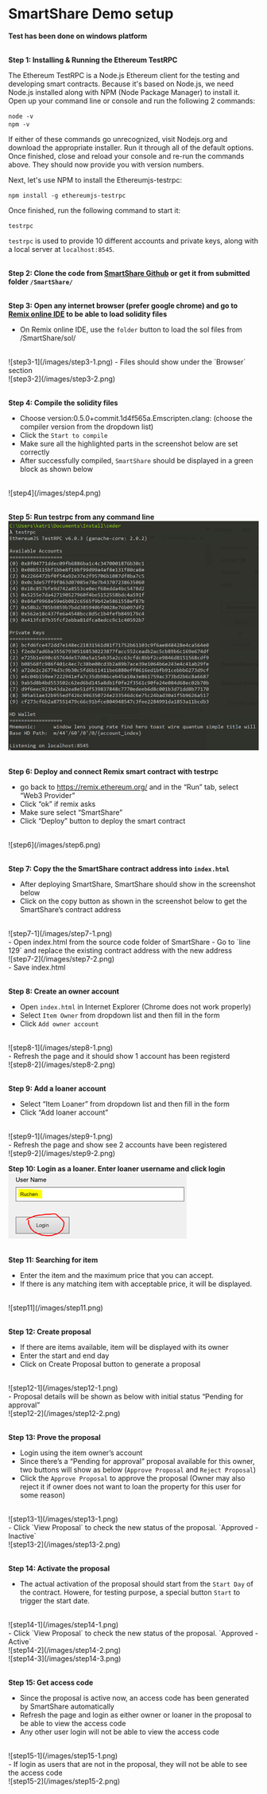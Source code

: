 # SmartShare Demo setup

**Test has been done on windows platform**
<br><br>

**Step 1: Installing & Running the Ethereum TestRPC**

The Ethereum TestRPC is a Node.js Ethereum client for the testing and developing smart contracts. Because it's based on Node.js, we need Node.js installed along with NPM (Node Package Manager) to install it.
Open up your command line or console and run the following 2 commands:

    node -v
    npm -v

If either of these commands go unrecognized, visit Nodejs.org and download the appropriate installer. Run it through all of the default options.
Once finished, close and reload your console and re-run the commands above. They should now provide you with version numbers.

Next, let's use NPM to install the Ethereumjs-testrpc:

    npm install -g ethereumjs-testrpc

Once finished, run the following command to start it:

    testrpc

`testrpc` is used to provide 10 different accounts and private keys, along with a local server at `localhost:8545`.
<br><br>

**Step 2: Clone the code from [SmartShare Github](https://github.com/qingqingkzhou/SmartShare.git) or get it from submitted folder `/SmartShare/`**
<br><br>

**Step 3: Open any internet browser (prefer google chrome) and go to [Remix online IDE](https://remix.ethereum.org/) to be able to load solidity files**

- On Remix online IDE, use the `folder` button to load the sol files from /SmartShare/sol/
<br>
![step3-1](/images/step3-1.png)
- Files should show under the `Browser` section
<br>
![step3-2](/images/step3-2.png)
<br><br>

**Step 4: Compile the solidity files**
- Choose version:0.5.0+commit.1d4f565a.Emscripten.clang: (choose the compiler version from the dropdown list)
- Click the `Start to compile`
- Make sure all the highlighted parts in the screenshot below are set correctly
- After successfully compiled, `SmartShare` should be displayed in a green block as shown below
<br>
![step4](/images/step4.png)
<br><br>

**Step 5: Run testrpc from any command line**
<br>
![step5](/images/step5.png)
<br><br>

**Step 6: Deploy and connect Remix smart contract with testrpc**
- go back to https://remix.ethereum.org/ and in the “Run” tab, select “Web3 Provider”
- Click “ok” if remix asks
- Make sure select “SmartShare”
- Click “Deploy” button to deploy the smart contract
<br>
![step6](/images/step6.png)
<br><br>

**Step 7: Copy the the SmartShare contract address into `index.html`**
- After deploying SmartShare, SmartShare should show in the screenshot below
- Click on the copy button as shown in the screenshot below to get the SmartShare’s contract address
<br>
![step7-1](/images/step7-1.png)
<br>
- Open index.html from the source code folder of SmartShare
- Go to `line 129` and replace the existing contract address with the new address
<br>
![step7-2](/images/step7-2.png)
<br>
- Save index.html
<br><br>

**Step 8: Create an owner account**
- Open `index.html` in Internet Explorer (Chrome does not work properly)
- Select `Item Owner` from dropdown list and then fill in the form
- Click `Add owner account`
<br>
![step8-1](/images/step8-1.png)
<br>
- Refresh the page and it should show 1 account has been registerd
<br>
![step8-2](/images/step8-2.png)
<br><br>

**Step 9: Add a loaner account**
- Select “Item Loaner” from dropdown list and then fill in the form
- Click “Add loaner account”
<br>
![step9-1](/images/step9-1.png)
<br>
- Refresh the page and show see 2 accounts have been registered
<br>
![step9-2](/images/step9-2.png)
<br>

**Step 10: Login as a loaner. Enter loaner username and click login**
<br>
![step10](/images/step10.png)
<br><br>

**Step 11: Searching for item**
- Enter the item and the maximum price that you can accept.
- If there is any matching item with acceptable price, it will be displayed.
<br>
![step11](/images/step11.png)
<br><br>

**Step 12: Create proposal**
- If there are items available, item will be displayed with its owner
- Enter the start and end day
- Click on Create Proposal button to generate a proposal
<br>
![step12-1](/images/step12-1.png)
<br>
- Proposal details will be shown as below with initial status “Pending for approval”
<br>
![step12-2](/images/step12-2.png)
<br><br>

**Step 13: Prove the proposal**
- Login using the item owner’s account
- Since there’s a “Pending for approval” proposal available for this owner, two buttons will show as below (`Approve Proposal` and `Reject Proposal`)
- Click the `Approve Proposal` to approve the proposal (Owner may also reject it if owner does not want to loan the property for this user for some reason)
<br>
![step13-1](/images/step13-1.png)
<br>
- Click `View Proposal` to check the new status of the proposal. `Approved - Inactive`
<br>
![step13-2](/images/step13-2.png)
<br><br>

**Step 14: Activate the proposal**
- The actual activation of the proposal should start from the `Start Day` of the contract. Howere, for testing purpose, a special button `Start` to trigger the start date.
<br>
![step14-1](/images/step14-1.png)
<br>
- Click `View Proposal` to check the new status of the proposal. `Approved - Active`
<br>
![step14-2](/images/step14-2.png)
<br>
![step14-3](/images/step14-3.png)
<br><br>

**Step 15: Get access code**
- Since the proposal is active now, an access code has been generated by SmartShare automatically
- Refresh the page and login as either owner or loaner in the proposal to be able to view the access code
- Any other user login will not be able to view the access code
<br>
![step15-1](/images/step15-1.png)
<br>
- If login as users that are not in the proposal, they will not be able to see the access code
<br>
![step15-2](/images/step15-2.png)
<br><br>

